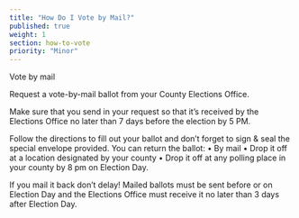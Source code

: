 ```yaml
---
title: "How Do I Vote by Mail?"
published: true
weight: 1
section: how-to-vote
priority: "Minor"
---
```


Vote by mail

Request a vote-by-mail ballot from your County Elections Office.  

Make sure that you send in your request so that it’s received by the Elections Office no later than 7 days before the election by 5 PM. 

Follow the directions to fill out your ballot and don’t forget to sign & seal the special envelope provided. You can return the ballot:
• By mail 
• Drop it off at a location designated by your county 
• Drop it off at any polling place in your county by 8 pm on Election Day.

If you mail it back don’t delay! Mailed ballots must be sent before or on Election Day and the Elections Office must receive it no later than 3 days after Election Day.
 
